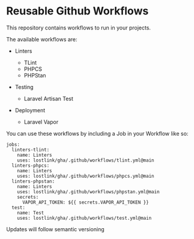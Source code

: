 # Reusable Github Workflows

This repository contains workflows to run in your projects.

The available workflows are:

* Linters
  * TLint
  * PHPCS
  * PHPStan

* Testing
  * Laravel Artisan Test

* Deployment
  * Laravel Vapor

You can use these workflows by including a Job in your Workflow like so:

```
jobs:
  linters-tlint:
    name: Linters
    uses: lostlink/gha/.github/workflows/tlint.yml@main
  linters-phpcs:
    name: Linters
    uses: lostlink/gha/.github/workflows/phpcs.yml@main
  linters-phpstan:
    name: Linters
    uses: lostlink/gha/.github/workflows/phpstan.yml@main
    secrets:
      VAPOR_API_TOKEN: ${{ secrets.VAPOR_API_TOKEN }}
  test:
    name: Test
    uses: lostlink/gha/.github/workflows/test.yml@main
```

Updates will follow semantic versioning

